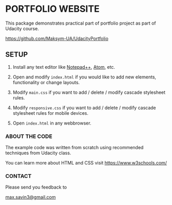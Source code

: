 # PORTFOLIO WEBSITE

This package demonstrates practical part of portfolio project
as part of Udacity course.

https://github.com/Maksym-UA/UdacityPortfolio

## SETUP

 1. Install any text editor like [Notepad++](https://notepad-plus-plus.org/download/v7.4.2.html), [Atom](https://atom.io/), etc.
 
 2. Open and modify ``` index.html ``` if you would like to add new elements, functionality or 
	change layouts.

 3. Modify ``` main.css ``` if you want to add / delete / modify cascade stylesheet rules.

 4. Modify ``` responsive.css ``` if you want to add / delete / modify cascade stylesheet rules for mobile devices.    

 5. Open ``` index.html ``` in any webbrowser.

### ABOUT THE CODE

The example code was written from scratch using recommended techniques from Udacity class.

You can learn more about HTML and CSS visit https://www.w3schools.com/

### CONTACT

Please send you feedback to

max.savin3@gmail.com